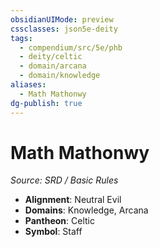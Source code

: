 ```yaml
---
obsidianUIMode: preview
cssclasses: json5e-deity
tags:
  - compendium/src/5e/phb
  - deity/celtic
  - domain/arcana
  - domain/knowledge
aliases:
  - Math Mathonwy
dg-publish: true
---
```

# Math Mathonwy
*Source: SRD / Basic Rules* 

- **Alignment**: Neutral Evil
- **Domains**: Knowledge, Arcana
- **Pantheon**: Celtic
- **Symbol**: Staff